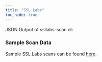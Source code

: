 ```yaml
---
title: "SSL Labs"
toc_hide: true
---
```

JSON Output of ssllabs-scan cli.

### Sample Scan Data
Sample SSL Labs scans can be found [here](https://github.com/DefectDojo/django-DefectDojo/tree/master/unittests/scans/ssl_labs).
